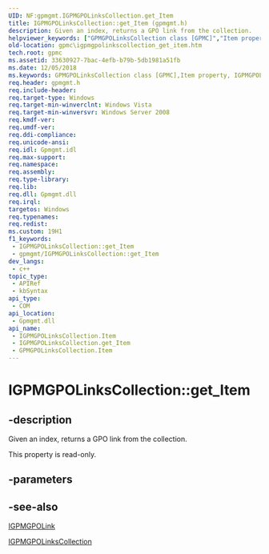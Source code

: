 ```yaml
---
UID: NF:gpmgmt.IGPMGPOLinksCollection.get_Item
title: IGPMGPOLinksCollection::get_Item (gpmgmt.h)
description: Given an index, returns a GPO link from the collection.
helpviewer_keywords: ["GPMGPOLinksCollection class [GPMC]","Item property","IGPMGPOLinksCollection interface [GPMC]","Item property","IGPMGPOLinksCollection.Item","IGPMGPOLinksCollection.get_Item","IGPMGPOLinksCollection::Item","IGPMGPOLinksCollection::get_Item","Item property [GPMC]","Item property [GPMC]","GPMGPOLinksCollection class","Item property [GPMC]","IGPMGPOLinksCollection interface","_win32_igpmgpolinkscollection_get_item","get_Item","gpmc.igpmgpolinkscollection_get_item","gpmgmt/IGPMGPOLinksCollection::Item","gpmgmt/IGPMGPOLinksCollection::get_Item"]
old-location: gpmc\igpmgpolinkscollection_get_item.htm
tech.root: gpmc
ms.assetid: 33630927-7bac-4efb-b79b-5db1981a51fb
ms.date: 12/05/2018
ms.keywords: GPMGPOLinksCollection class [GPMC],Item property, IGPMGPOLinksCollection interface [GPMC],Item property, IGPMGPOLinksCollection.Item, IGPMGPOLinksCollection.get_Item, IGPMGPOLinksCollection::Item, IGPMGPOLinksCollection::get_Item, Item property [GPMC], Item property [GPMC],GPMGPOLinksCollection class, Item property [GPMC],IGPMGPOLinksCollection interface, _win32_igpmgpolinkscollection_get_item, get_Item, gpmc.igpmgpolinkscollection_get_item, gpmgmt/IGPMGPOLinksCollection::Item, gpmgmt/IGPMGPOLinksCollection::get_Item
req.header: gpmgmt.h
req.include-header: 
req.target-type: Windows
req.target-min-winverclnt: Windows Vista
req.target-min-winversvr: Windows Server 2008
req.kmdf-ver: 
req.umdf-ver: 
req.ddi-compliance: 
req.unicode-ansi: 
req.idl: Gpmgmt.idl
req.max-support: 
req.namespace: 
req.assembly: 
req.type-library: 
req.lib: 
req.dll: Gpmgmt.dll
req.irql: 
targetos: Windows
req.typenames: 
req.redist: 
ms.custom: 19H1
f1_keywords:
 - IGPMGPOLinksCollection::get_Item
 - gpmgmt/IGPMGPOLinksCollection::get_Item
dev_langs:
 - c++
topic_type:
 - APIRef
 - kbSyntax
api_type:
 - COM
api_location:
 - Gpmgmt.dll
api_name:
 - IGPMGPOLinksCollection.Item
 - IGPMGPOLinksCollection.get_Item
 - GPMGPOLinksCollection.Item
---
```


# IGPMGPOLinksCollection::get_Item


## -description

Given an index, returns a GPO link from the collection.

This property is read-only.

## -parameters

## -see-also

<a href="https://docs.microsoft.com/previous-versions/windows/desktop/api/gpmgmt/nn-gpmgmt-igpmgpolink">IGPMGPOLink</a>



<a href="https://docs.microsoft.com/previous-versions/windows/desktop/api/gpmgmt/nn-gpmgmt-igpmgpolinkscollection">IGPMGPOLinksCollection</a>

